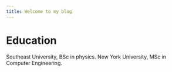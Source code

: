 ```yaml
---
title: Welcome to my blog
---
```


# Education
Southeast University, BSc in physics.
New York University, MSc in Computer Engineering.

